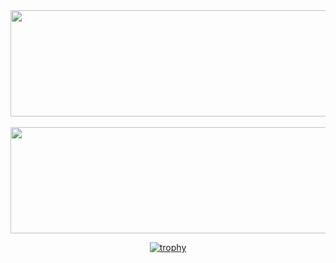 <div align="center">
  <img height="170" width="1000" src="https://github-readme-stats.vercel.app/api?username=TDeepanshPandey&count_private=true&include_all_commits=true&theme=onedark" />
</div>

<br>

<div align="center">
  <img height="170" width="1000" src="https://github-readme-stats.vercel.app/api/top-langs/?username=TDeepanshPandey&layout=compact&theme=onedark" />
</div>

<div align="center" width="100%">
 
[![trophy](https://github-profile-trophy.vercel.app/?username=TDeepanshPandey&theme=onedark&rank=SSS&rank=SS&rank=S&rank=AAA&rank=AA&rank=A&rank=B&rank=C&rank=SECRET&row=1&margin-w=30&margin-h=30)](https://github.com/ryo-ma/github-profile-trophy)

</div>
